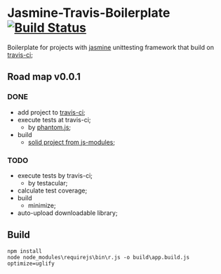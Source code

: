 Jasmine-Travis-Boilerplate [![Build Status](https://secure.travis-ci.org/Hyzhak/Jasmine-Travis-Boilerplate.png?branch=master)](https://travis-ci.org/Hyzhak/Jasmine-Travis-Boilerplate)
==========================

Boilerplate for projects with [jasmine](https://github.com/pivotal/jasmine) unittesting framework that build on [travis-ci](travis-ci.org);

## Road map v0.0.1

### DONE

* add project to [travis-ci](travis-ci.org);
* execute tests at travis-ci;
   * by [phantom.js](phantomjs.org);
* build
   * [solid project from js-modules](https://github.com/Hyzhak/Jasmine-Travis-Boilerplate#build);

### TODO

* execute tests by travis-ci;
   * by testacular;
* calculate test coverage;
* build
   * minimize;
* auto-upload downloadable library;

## Build

```
npm install
node node_modules\requirejs\bin\r.js -o build\app.build.js optimize=uglify
```